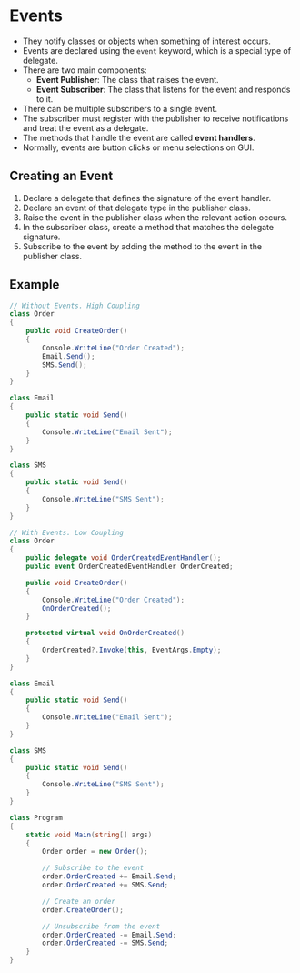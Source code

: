 # Events

- They notify classes or objects when something of interest occurs.
- Events are declared using the `event` keyword, which is a special type of delegate.
- There are two main components:
  - **Event Publisher**: The class that raises the event.
  - **Event Subscriber**: The class that listens for the event and responds to it.
- There can be multiple subscribers to a single event.
- The subscriber must register with the publisher to receive notifications and treat the event as a delegate.
- The methods that handle the event are called **event handlers**.
- Normally, events are button clicks or menu selections on GUI.

## Creating an Event

1. Declare a delegate that defines the signature of the event handler.
2. Declare an event of that delegate type in the publisher class.
3. Raise the event in the publisher class when the relevant action occurs.
4. In the subscriber class, create a method that matches the delegate signature.
5. Subscribe to the event by adding the method to the event in the publisher class.

## Example

```csharp
// Without Events. High Coupling
class Order
{
    public void CreateOrder()
    {
        Console.WriteLine("Order Created");
        Email.Send();
        SMS.Send();
    }
}

class Email
{
    public static void Send()
    {
        Console.WriteLine("Email Sent");
    }
}

class SMS
{
    public static void Send()
    {
        Console.WriteLine("SMS Sent");
    }
}
```

```csharp
// With Events. Low Coupling
class Order
{
    public delegate void OrderCreatedEventHandler();
    public event OrderCreatedEventHandler OrderCreated;

    public void CreateOrder()
    {
        Console.WriteLine("Order Created");
        OnOrderCreated();
    }

    protected virtual void OnOrderCreated()
    {
        OrderCreated?.Invoke(this, EventArgs.Empty);
    }
}

class Email
{
    public static void Send()
    {
        Console.WriteLine("Email Sent");
    }
}

class SMS
{
    public static void Send()
    {
        Console.WriteLine("SMS Sent");
    }
}

class Program
{
    static void Main(string[] args)
    {
        Order order = new Order();

        // Subscribe to the event
        order.OrderCreated += Email.Send;
        order.OrderCreated += SMS.Send;

        // Create an order
        order.CreateOrder();

        // Unsubscribe from the event
        order.OrderCreated -= Email.Send;
        order.OrderCreated -= SMS.Send;
    }
}
```
